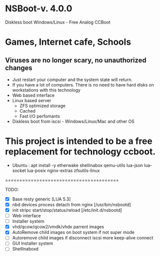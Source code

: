 # NSBoot-v. 4.0.0
Diskless boot Windows/Linux - Free Analog CCBoot 

<h1>Games, Internet cafe, Schools</h1>
<h2>Viruses are no longer scary, no unauthorized changes</h1>

* Just restart your computer and the system state will return.
* If you have a lot of computers. There is no need to have hard disks on workstations with this technology
* Web based interface
* Linux based server
  - ZFS optimized storage 
  - Cached
  - Fast I/O perfomants
* Diskless boot from iscsi - Windows/Linux/Mac and other OS


This project is intended to be a free replacement for technology ccboot.
===
- Ubuntu : 
 apt install -y etherwake shellinabox qemu-utils lua-json lua-socket lua-posix nginx-extras zfsutils-linux
 


========================================

 TODO:
- [x] Base resty generic [LUA 5.3] 
- [x] nbd devices process detach from nginx [/usr/bin/nsbootd]
- [x] init stripc start/stop/status/reload [/etc/init.d/nsbootd]
- [ ] Web interface
- [ ] Installer system
- [x] vhd/qcow/qcow2/vmdk/vhdx parrent images
- [x] AutoRemove child images on boot system if not super mode
- [ ] Autoremove child images if disconnect iscsi more keep-alive connect
- [ ] GUI Installer system
- [ ] ShellInaboxd
